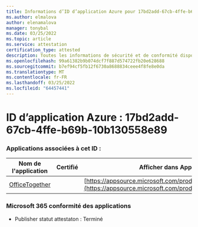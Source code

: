 ```yaml
---
title: Informations d’ID d’application Azure pour 17bd2add-67cb-4ffe-b69b-10b130558e89
ms.author: elmalova
author: elenamalova
manager: tonybal
ms.date: 03/25/2022
ms.topic: article
ms.service: attestation
certification_type: attested
description: Toutes les informations de sécurité et de conformité disponibles pour 17bd2add-67cb-4ffe-b69b-10b130558e89.
ms.openlocfilehash: 99a61382b9b074dcf7f887d574722fb20e628688
ms.sourcegitcommit: b7ef94cf5fb12f6730a8688834ceee4f8fe8e0da
ms.translationtype: MT
ms.contentlocale: fr-FR
ms.lasthandoff: 03/25/2022
ms.locfileid: "64457441"
---
```

# <a name="azure-app-id-17bd2add-67cb-4ffe-b69b-10b130558e89"></a>ID d’application Azure : 17bd2add-67cb-4ffe-b69b-10b130558e89


### <a name="apps-associated-with-this-id"></a>Applications associées à cet ID :
| **Nom de l'application** | **Certifié** | **Afficher dans AppSource** |
|--------------|---------------|-----------------------|
| [OfficeTogether](../forward/WA200003767.md) |  | [https://appsource.microsoft.com/product/office/WA200003767](https://appsource.microsoft.com/product/office/WA200003767) |

### <a name="microsoft-365-app-compliance-status"></a>Microsoft 365 conformité des applications
- Publisher statut attestaton : Terminé
